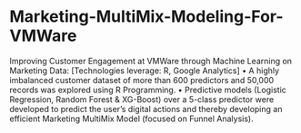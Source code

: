 # Marketing-MultiMix-Modeling-For-VMWare
Improving Customer Engagement at VMWare through Machine Learning on Marketing Data:
[Technologies leverage: R, Google Analytics]
•	A highly imbalanced customer dataset of more than 600 predictors and 50,000 records was explored using R Programming.
•	Predictive models (Logistic Regression, Random Forest & XG-Boost) over a 5-class predictor were developed to predict the user’s digital actions and thereby developing an efficient Marketing MultiMix Model (focused on Funnel Analysis). 	    

